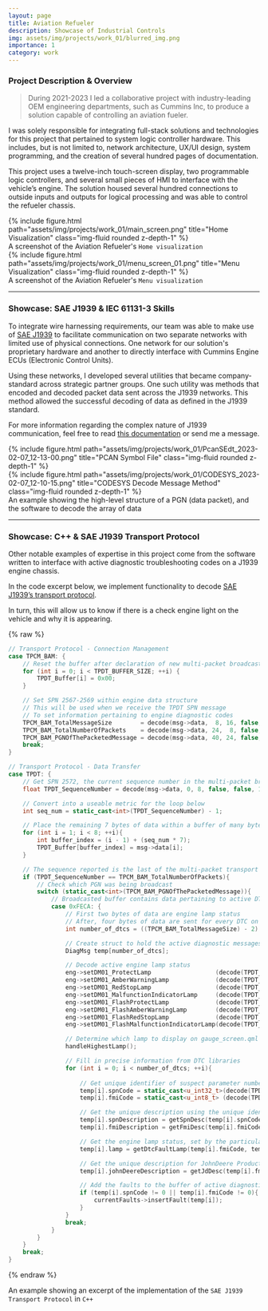 ```yaml
---
layout: page
title: Aviation Refueler
description: Showcase of Industrial Controls
img: assets/img/projects/work_01/blurred_img.png
importance: 1
category: work
---
```


### Project Description & Overview
> During 2021-2023 I led a collaborative project with industry-leading OEM engineering departments, such as Cummins Inc, to produce a solution capable of controlling an aviation fueler.

I was solely responsible for integrating full-stack solutions and technologies for this project that pertained to system logic controller hardware. This includes, but is not limited to, network architecture, UX/UI design, system programming, and the creation of several hundred pages of documentation.

This project uses a twelve-inch touch-screen display, two programmable logic controllers, and several small pieces of HMI to interface with the vehicle’s engine. The solution housed several hundred connections to outside inputs and outputs for logical processing and was able to control the refueler chassis.

<div class="row">
    <div class="col-sm mt-3 mt-md-0">
        {% include figure.html path="assets/img/projects/work_01/main_screen.png" title="Home Visualization" class="img-fluid rounded z-depth-1" %}
    </div>
</div>
<div class="caption">
    A screenshot of the Aviation Refueler's <code>Home visualization</code>
</div>

<div class="row">
    <div class="col-sm mt-3 mt-md-0">
        {% include figure.html path="assets/img/projects/work_01/menu_screen_01.png" title="Menu Visualization" class="img-fluid rounded z-depth-1" %}
    </div>
</div>
<div class="caption">
    A screenshot of the Aviation Refueler's <code>Menu visualization</code>
</div>

***

### Showcase: SAE J1939 & IEC 61131-3 Skills
To integrate wire harnessing requirements, our team was able to make use of [SAE J1939](https://en.wikipedia.org/wiki/SAE_J1939) to facilitate communication on two separate networks with limited use of physical connections. One network for our solution's proprietary hardware and another to directly interface with Cummins Engine ECUs (Electronic Control Units).

Using these networks, I developed several utilities that became company-standard across strategic partner groups. One such utility was methods that encoded and decoded packet data sent across the J1939 networks. This method allowed the successful decoding of data as defined in the J1939 standard.

For more information regarding the complex nature of J1939 communication, feel free to read [this documentation](https://www.csselectronics.com/pages/j1939-explained-simple-intro-tutorial) or send me a message.

<div class="row justify-content-sm-center">
    <div class="col-sm-6 mt-3 mt-md-0">
        {% include figure.html path="assets/img/projects/work_01/PcanSEdt_2023-02-07_12-13-00.png" title="PCAN Symbol File" class="img-fluid rounded z-depth-1" %}
    </div>
    <div class="col-sm-6 mt-3 mt-md-0">
        {% include figure.html path="assets/img/projects/work_01/CODESYS_2023-02-07_12-10-15.png" title="CODESYS Decode Message Method" class="img-fluid rounded z-depth-1" %}
    </div>
</div>
<div class="caption">
    An example showing the high-level structure of a PGN (data packet), and the software to decode the array of data
</div>

***

### Showcase: C++ & SAE J1939 Transport Protocol
Other notable examples of expertise in this project come from the software written to interface with active diagnostic troubleshooting codes on a J1939 engine chassis. 

In the code excerpt below, we implement functionality to decode [SAE J1939’s transport protocol](https://www.csselectronics.com/pages/j1939-explained-simple-intro-tutorial#j1939-transport-protocol).

In turn, this will allow us to know if there is a check engine light on the vehicle and why it is appearing.

{% raw %}
```c++
// Transport Protocol - Connection Management
case TPCM_BAM: {
    // Reset the buffer after declaration of new multi-packet broadcast
    for (int i = 0; i < TPDT_BUFFER_SIZE; ++i) {
        TPDT_Buffer[i] = 0x00;
    }

    // Set SPN 2567-2569 within engine data structure
    // This will be used when we receive the TPDT SPN message
    // To set information pertaining to engine diagnostic codes
    TPCM_BAM_TotalMessageSize        = decode(msg->data,  8, 16, false, false, 1, 0);
    TPCM_BAM_TotalNumberOfPackets    = decode(msg->data, 24,  8, false, false, 1, 0);
    TPCM_BAM_PGNOfThePacketedMessage = decode(msg->data, 40, 24, false, false, 1, 0);
    break;
}

// Transport Protocol - Data Transfer
case TPDT: {
    // Get SPN 2572, the current sequence number in the multi-packet broadcast
    float TPDT_SequenceNumber = decode(msg->data, 0, 8, false, false, 1, 0);

    // Convert into a useable metric for the loop below
    int seq_num = static_cast<int>(TPDT_SequenceNumber) - 1;

    // Place the remaining 7 bytes of data within a buffer of many bytes
    for (int i = 1; i < 8; ++i){
        int buffer_index = (i - 1) + (seq_num * 7);
        TPDT_Buffer[buffer_index] = msg->data[i];
    }

    // The sequence reported is the last of the multi-packet transport
    if (TPDT_SequenceNumber == TPCM_BAM_TotalNumberOfPackets){
        // Check which PGN was being broadcast
        switch (static_cast<int>(TPCM_BAM_PGNOfThePacketedMessage)){
            // Broadcasted buffer contains data pertaining to active DTCs
            case 0xFECA: {
                // First two bytes of data are engine lamp status
                // After, four bytes of data are sent for every DTC on the chassis
                int number_of_dtcs = ((TPCM_BAM_TotalMessageSize) - 2) / 4;

                // Create struct to hold the active diagnostic messages
                DiagMsg temp[number_of_dtcs];

                // Decode active engine lamp status
                eng->setDM01_ProtectLamp                  (decode(TPDT_Buffer,  0, 2, false, false, 1, 0));
                eng->setDM01_AmberWarningLamp             (decode(TPDT_Buffer,  2, 2, false, false, 1, 0));
                eng->setDM01_RedStopLamp                  (decode(TPDT_Buffer,  4, 2, false, false, 1, 0));
                eng->setDM01_MalfunctionIndicatorLamp     (decode(TPDT_Buffer,  6, 2, false, false, 1, 0));
                eng->setDM01_FlashProtectLamp             (decode(TPDT_Buffer,  8, 2, false, false, 1, 0));
                eng->setDM01_FlashAmberWarningLamp        (decode(TPDT_Buffer, 10, 2, false, false, 1, 0));
                eng->setDM01_FlashRedStopLamp             (decode(TPDT_Buffer, 12, 2, false, false, 1, 0));
                eng->setDM01_FlashMalfunctionIndicatorLamp(decode(TPDT_Buffer, 14, 2, false, false, 1, 0));

                // Determine which lamp to display on gauge_screen.qml (visualization)
                handleHighestLamp();

                // Fill in precise information from DTC libraries
                for (int i = 0; i < number_of_dtcs; ++i){
                    
                    // Get unique identifier of suspect parameter numbers & failure mode identifier
                    temp[i].spnCode = static_cast<u_int32_t>(decode(TPDT_Buffer, 23, 19, false, false, 1, 0));
                    temp[i].fmiCode = static_cast<u_int8_t> (decode(TPDT_Buffer, 32,  5, false, false, 1, 0));

                    // Get the unique description using the unique identifiers
                    temp[i].spnDescription = getSpnDesc(temp[i].spnCode);
                    temp[i].fmiDescription = getFmiDesc(temp[i].fmiCode);

                    // Get the engine lamp status, set by the particular DTC
                    temp[i].lamp = getDtcFaultLamp(temp[i].fmiCode, temp[i].spnCode);

                    // Get the unique description for JohnDeere Products
                    temp[i].johnDeereDescription = getJdDesc(temp[i].fmiCode, temp[i].spnCode);

                    // Add the faults to the buffer of active diagnostic troubleshooting codes
                    if (temp[i].spnCode != 0 || temp[i].fmiCode != 0){
                        currentFaults->insertFault(temp[i]);
                    }
                }
                break;
            }
        }
    }
    break;
}
```
{% endraw %}
<div class="caption">
    An example showing an excerpt of the implementation of the <code>SAE J1939 Transport Protocol</code> in <code>C++</code>
</div>